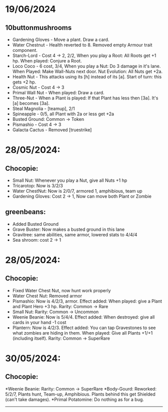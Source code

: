 # 19/06/2024
## 10buttonmushrooms

* Gardening Gloves - Move a plant. Draw a card.
* Water Chestnut - Health reverted to 8. Removed empty Armour trait component.
* Starch-Lord - Cost 4 -> 2, 2/2, When you play a Root: All Roots get +1 hp. When played: Conjure a Root.
* Loco Coco - 6 cost, 3/4, When you play a Nut: Do 3 damage in it's lane. When Played: Make Wall-Nuts next door. Nut Evolution: All Nuts get +2a.
* Health Nut - This attacks using its [h] instead of its [a]. Start of turn: this gets +2 hp.
* Cosmic Nut - Cost 4 -> 3
* Primal Wall Nut - When played: Draw a card.
* Three-Nut - When a Plant is played: If that Plant has less then [3a]. It's [a] becomes [3a].
* Steal Magnolia - [teamup], 2/1
* Spineapple - 0/5, all Plant with 2a or less get +2a
* Busted Ground: Common -> Token
* Pismashio - Cost 4 -> 3
* Galacta Cactus - Removed [truestrike]

# 28/05/2024:

## Chocopie:
* Small Nut: Whenever you play a Nut, give all Nuts +1 hp
* Tricarotop: Now is 3/2/3
* Water ChestNut: Now is 2/0/7, armored 1, amphibious, team up
* Gardening Gloves: Cost 2 -> 1, Now can move both Plant or Zombie

## greenbeans:
* Added Busted Ground
* Grave Buster: Now makes a busted ground in this lane
* Gravitree: same abilities, same armor, lowered stats to 4/4/4
* Sea shroom: cost 2 -> 1

# 28/05/2024:

## Chocopie:
* Fixed Water Chest Nut, now hunt work properly
* Water Chest Nut: Removed armor 
* Pismashio: Now is 4/2/3, armor. Effect added: When played: give a Plant and Plant Hero +3 hp. Rarity: Common -> Rare
* Small Nut: Rarity: Common -> Uncommon
* Weenie Beanie: Now is 5/4/4. Effect added: When destroyed: give all cards in your hand -1 cost
* Plantern: Now is 4/2/3. Effect added: You can tap Gravestones to see what zombies are hiding in them. When played: Give all Plants +1/+1 (including itself). Rarity: Common -> SuperRare

# 30/05/2024:

## Chocopie:
*Weenie Beanie: Rarity: Common -> SuperRare
*Body-Gourd: Reworked: 5/2/7, Plants hunt, Team-up, Amphibious. Plants behind this get Shielded (can't take damages).
*Primal Potatomine: Do nothing as for a bug.

---
